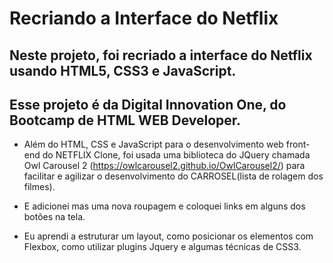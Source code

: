 # Recriando a Interface do Netflix



## Neste projeto, foi recriado a interface do Netflix usando HTML5, CSS3 e JavaScript.

## Esse projeto é da Digital Innovation One, do Bootcamp de HTML WEB Developer.



* Além do HTML, CSS e JavaScript para o desenvolvimento web front-end do NETFLIX Clone, foi usada uma biblioteca do JQuery chamada Owl Carousel 2 (https://owlcarousel2.github.io/OwlCarousel2/) para facilitar e agilizar o desenvolvimento do CARROSEL(lista de rolagem dos filmes).

* E adicionei mas uma nova roupagem e coloquei links em alguns dos botões na tela.

* Eu aprendi a estruturar um layout, como posicionar os elementos com Flexbox, como utilizar plugins Jquery e algumas técnicas de CSS3.

  

  

  